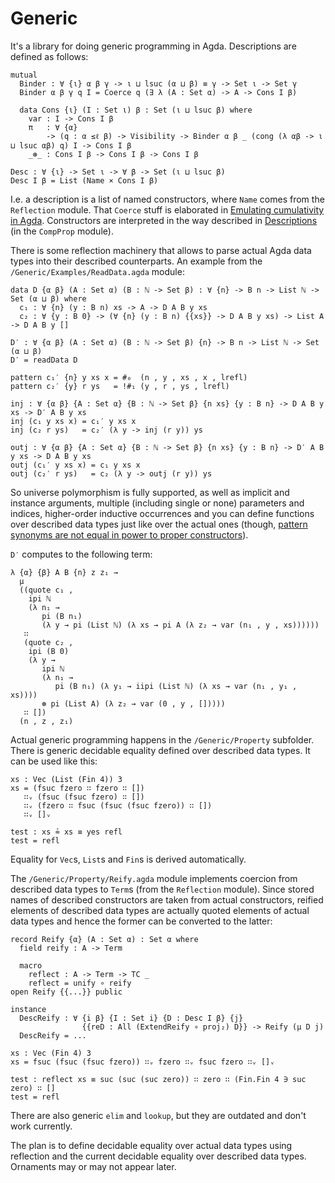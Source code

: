 # Generic

It's a library for doing generic programming in Agda. Descriptions are defined as follows:

```
mutual
  Binder : ∀ {ι} α β γ -> ι ⊔ lsuc (α ⊔ β) ≡ γ -> Set ι -> Set γ
  Binder α β γ q I = Coerce q (∃ λ (A : Set α) -> A -> Cons I β)

  data Cons {ι} (I : Set ι) β : Set (ι ⊔ lsuc β) where
    var : I -> Cons I β
    π   : ∀ {α}
        -> (q : α ≤ℓ β) -> Visibility -> Binder α β _ (cong (λ αβ -> ι ⊔ lsuc αβ) q) I -> Cons I β
    _⊛_ : Cons I β -> Cons I β -> Cons I β

Desc : ∀ {ι} -> Set ι -> ∀ β -> Set (ι ⊔ lsuc β)
Desc I β = List (Name × Cons I β)
```

I.e. a description is a list of named constructors, where `Name` comes from the `Reflection` module. That `Coerce` stuff is elaborated in [Emulating cumulativity in Agda](http://effectfully.blogspot.ru/2016/07/cumu.html). Constructors are interpreted in the way described in [Descriptions](http://effectfully.blogspot.ru/2016/04/descriptions.html) (in the `CompProp` module).

There is some reflection machinery that allows to parse actual Agda data types into their described counterparts. An example from the `/Generic/Examples/ReadData.agda` module:

```
data D {α β} (A : Set α) (B : ℕ -> Set β) : ∀ {n} -> B n -> List ℕ -> Set (α ⊔ β) where
  c₁ : ∀ {n} (y : B n) xs -> A -> D A B y xs
  c₂ : ∀ {y : B 0} -> (∀ {n} (y : B n) {{xs}} -> D A B y xs) -> List A -> D A B y []

D′ : ∀ {α β} (A : Set α) (B : ℕ -> Set β) {n} -> B n -> List ℕ -> Set (α ⊔ β)
D′ = readData D

pattern c₁′ {n} y xs x = #₀  (n , y , xs , x , lrefl)
pattern c₂′ {y} r ys   = !#₁ (y , r , ys , lrefl)

inj : ∀ {α β} {A : Set α} {B : ℕ -> Set β} {n xs} {y : B n} -> D A B y xs -> D′ A B y xs
inj (c₁ y xs x) = c₁′ y xs x
inj (c₂ r ys)   = c₂′ (λ y -> inj (r y)) ys

outj : ∀ {α β} {A : Set α} {B : ℕ -> Set β} {n xs} {y : B n} -> D′ A B y xs -> D A B y xs
outj (c₁′ y xs x) = c₁ y xs x
outj (c₂′ r ys)   = c₂ (λ y -> outj (r y)) ys
```

So universe polymorphism is fully supported, as well as implicit and instance arguments, multiple (including single or none) parameters and indices, higher-order inductive occurrences and you can define functions over described data types just like over the actual ones (though, [pattern synonyms are not equal in power to proper constructors](https://github.com/agda/agda/issues/2069)).

`D′` computes to the following term:

```
λ {α} {β} A B {n} z z₁ →
  μ
  ((quote c₁ ,
    ipi ℕ
    (λ n₁ →
       pi (B n₁)
       (λ y → pi (List ℕ) (λ xs → pi A (λ z₂ → var (n₁ , y , xs))))))
   ∷
   (quote c₂ ,
    ipi (B 0)
    (λ y →
       ipi ℕ
       (λ n₁ →
          pi (B n₁) (λ y₁ → iipi (List ℕ) (λ xs → var (n₁ , y₁ , xs))))
       ⊛ pi (List A) (λ z₂ → var (0 , y , []))))
   ∷ [])
  (n , z , z₁)
```

Actual generic programming happens in the `/Generic/Property` subfolder. There is generic decidable equality defined over described data types. It can be used like this:

```
xs : Vec (List (Fin 4)) 3
xs = (fsuc fzero ∷ fzero ∷ [])
   ∷ᵥ (fsuc (fsuc fzero) ∷ [])
   ∷ᵥ (fzero ∷ fsuc (fsuc (fsuc fzero)) ∷ [])
   ∷ᵥ []ᵥ

test : xs ≟ xs ≡ yes refl
test = refl
```

Equality for `Vec`s, `List`s and `Fin`s is derived automatically.

The `/Generic/Property/Reify.agda` module implements coercion from described data types to `Term`s (from the `Reflection` module). Since stored names of described constructors are taken from actual constructors, reified elements of described data types are actually quoted elements of actual data types and hence the former can be converted to the latter:

```
record Reify {α} (A : Set α) : Set α where
  field reify : A -> Term

  macro
    reflect : A -> Term -> TC _
    reflect = unify ∘ reify
open Reify {{...}} public

instance
  DescReify : ∀ {i β} {I : Set i} {D : Desc I β} {j}
                {{reD : All (ExtendReify ∘ proj₂) D}} -> Reify (μ D j)
  DescReify = ...

xs : Vec (Fin 4) 3
xs = fsuc (fsuc (fsuc fzero)) ∷ᵥ fzero ∷ᵥ fsuc fzero ∷ᵥ []ᵥ

test : reflect xs ≡ suc (suc (suc zero)) ∷ zero ∷ (Fin.Fin 4 ∋ suc zero) ∷ []
test = refl
```

There are also generic `elim` and `lookup`, but they are outdated and don't work currently.

The plan is to define decidable equality over actual data types using reflection and the current decidable equality over described data types. Ornaments may or may not appear later.